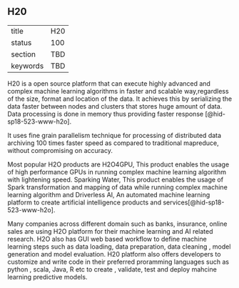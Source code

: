 ## H20


|          |     |
| -------- | --- |
| title    | H20 |
| status   | 100 |
| section  | TBD |
| keywords | TBD |




H20 is a open source platform that can execute highly advanced and complex
machine learning algorithms in faster and scalable way,regardless of the 
size, format and location of the data. It achieves this by serializing the 
data faster between nodes and clusters that stores huge amount of data. 
Data processing is done in memory thus providing faster 
response [@hid-sp18-523-www-h2o].

It uses fine grain parallelism technique for processing of distributed data 
archiving 100 times faster speed as compared to traditional mapreduce, 
without compromising on accuracy. 

Most popular H2O products are H2O4GPU, This product enables the usage 
of high performance GPUs in running complex machine learning algorithm with 
lightening speed. Sparking Water, This product enables the usage of Spark 
transformation and mapping of data while running complex machine learning 
algorithm and Driverless AI, An automated machine learning platform to 
create artificial intelligence products and services[@hid-sp18-523-www-h2o]. 

Many companies across different domain such as banks, insurance, online sales 
are using H2O platform for their machine learning and AI related research. 
H2O also has GUI web based workflow to define machine learning steps such as 
data loading, data preparation, data cleaning , model generation and model 
evaluation. H20 platform also offers developers to customize and write code 
in their preferred proramming languages such as python , scala, Java, R etc 
to create , validate, test and deploy mahcine learning predictive models.
